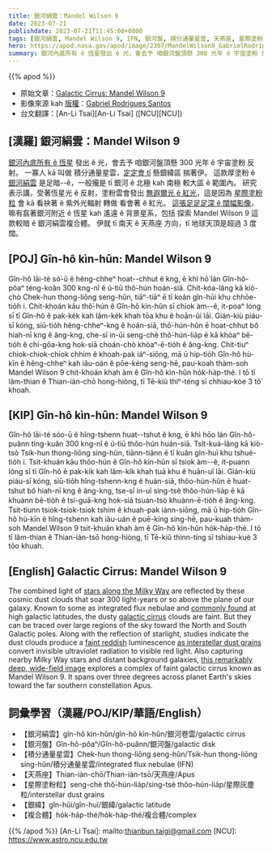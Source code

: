 ```yaml
---
title: 銀河絹雲：Mandel Wilson 9
date: 2023-07-21
publishdate: 2023-07-21T11:45:00+0800
tags: [銀河絹雲, Mandel Wilson 9, IFN, 銀河盤, 積分通量星雲, 天燕座, 星際塗粉粒, 銀緯, 複合體]
hero: https://apod.nasa.gov/apod/image/2307/MandelWilson9_GabrielRodriguesSantos_APOD1024.jpg
summary: 銀河內底所有 ê 恆星發出 ê 光，會去予 咱銀河盤頂懸 300 光年 ê 宇宙塗粉 反射。
---
```


{{% apod %}}

- 原始文章：[Galactic Cirrus: Mandel Wilson 9](https://apod.nasa.gov/apod/ap230721.html)
- 影像來源 kah [版權][copyright]：[Gabriel Rodrigues Santos](https://www.astrobin.com/users/grsotnas/)
- 台文翻譯：[An-Li Tsai][An-Li Tsai] ([NCU][NCU])

## [漢羅] 銀河絹雲：Mandel Wilson 9
[銀河內底所有 ê 恆星][stars along the Milky Way] 發出 ê 光，會去予 咱銀河盤頂懸 300 光年 ê 宇宙塗粉 反射。
一寡人 kā 叫做 積分通量星雲，[定定會 tī][commonly found] 懸銀緯區 揣著伊。
這款厚塗粉 ê [銀河絹雲][galactic cirrus] 是足暗--ê，一般攏是 tī 銀河 ê 北極 kah 南極 較大區 ê 範圍內。
研究表示講，受著恆星光 ê 反射，塗粉雲會發出 [無遐爾光 ê 紅光][faint reddish]，這是因為 [星際塗粉粒][as interstellar dust grains] 會 kā 看袂著 ê 紫外光輻射 轉做 看會著 ê 紅光。
[這張足足足深 ê 闊幅影像][this remarkably deep, wide-field image]，嘛有翕著銀河附近 ê 恆星 kah 遙遠 ê 背景星系，包括 探索 Mandel Wilson 9 這款較暗 ê 銀河絹雲複合體。
伊就 tī 南天 ê 天燕座 方向，tī 地球天頂是超過 3 度闊。

## [POJ] Gîn-hô kìn-hûn: Mandel Wilson 9
Gîn-hô lāi-té só͘-ū ê hêng-chheⁿ hoat--chhut ê kng, ē khì hō͘ lán Gîn-hô-pôaⁿ téng-koân 300 kng-nî ê ú-tiū thô͘-hún hoán-siā.
Chi̍t-kóa-lâng kā kiò-chò Chek-hun thong-liōng seng-hûn, tiāⁿ-tiāⁿ ē tī koân gîn-hūi khu chhōe-tio̍h i.
Chit-khoán kāu thô͘-hún ê Gîn-hô kìn-hûn sī chiok àm--ê, it-poaⁿ lóng sī tī Gîn-hô ê pak-ke̍k kah lâm-ke̍k khah tōa khu ê hoān-ûi lāi.
Gián-kiù piáu-sī kóng, siū-tio̍h hêng-chheⁿ-kng ê hoán-siā, thô͘-hún-hûn ē hoat-chhut bô hiah-nī kng ê âng-kng, che-sī in-ūi seng-chè thô͘-hún-lia̍p ē kā khòaⁿ bē-tio̍h ê chí-gōa-kng hok-siā choán-chò khòaⁿ-ē-tio̍h ê âng-kng.
Chit-tiuⁿ chiok-chiok-chiok chhim ê khoah-pak iáⁿ-siōng, mā ū hip-tio̍h Gîn-hô hù-kīn ê hêng-chheⁿ kah iâu-oán ê pōe-kéng seng-hē, pau-koah thàm-soh Mandel Wilson 9 chit-khoán khah àm ê Gîn-hô kìn-hûn ho̍k-ha̍p-thé.
I tō tī lâm-thian ê Thian-iàn-chō hong-hiòng, tī Tē-kiû thiⁿ-téng sī chhiau-kòe 3 tō͘ khoah.

## [KIP] Gîn-hô kìn-hûn: Mandel Wilson 9
Gîn-hô lāi-té sóo-ū ê hîng-tshenn huat--tshut ê kng, ē khì hōo lán Gîn-hô-puânn tíng-kuân 300 kng-nî ê ú-tiū thôo-hún huán-siā.
Tsi̍t-kuá-lâng kā kiò-tsò Tsik-hun thong-liōng sing-hûn, tiānn-tiānn ē tī kuân gîn-huī khu tshuē-tio̍h i.
Tsit-khuán kāu thôo-hún ê Gîn-hô kìn-hûn sī tsiok àm--ê, it-puann lóng sī tī Gîn-hô ê pak-ki̍k kah lâm-ki̍k khah tuā khu ê huān-uî lāi.
Gián-kiù piáu-sī kóng, siū-tio̍h hîng-tshenn-kng ê huán-siā, thôo-hún-hûn ē huat-tshut bô hiah-nī kng ê âng-kng, tse-sī in-uī sing-tsè thôo-hún-lia̍p ē kā khuànn bē-tio̍h ê tsí-guā-kng hok-siā tsuán-tsò khuànn-ē-tio̍h ê âng-kng.
Tsit-tiunn tsiok-tsiok-tsiok tshim ê khuah-pak iánn-siōng, mā ū hip-tio̍h Gîn-hô hù-kīn ê hîng-tshenn kah iâu-uán ê puē-kíng sing-hē, pau-kuah thàm-soh Mandel Wilson 9 tsit-khuán khah àm ê Gîn-hô kìn-hûn ho̍k-ha̍p-thé.
I tō tī lâm-thian ê Thian-iàn-tsō hong-hiòng, tī Tē-kiû thinn-tíng sī tshiau-kuè 3 tōo khuah.

## [English] Galactic Cirrus: Mandel Wilson 9
The combined light of [stars along the Milky Way][stars along the Milky Way] are reflected by these cosmic dust clouds that soar 300 light-years or so above the plane of our galaxy.
Known to some as integrated flux nebulae and [commonly found][commonly found] at high galactic latitudes, the dusty [galactic cirrus][galactic cirrus] clouds are faint.
But they can be traced over large regions of the sky toward the North and South Galactic poles.
Along with the reflection of starlight, studies indicate the dust clouds produce a [faint reddish][faint reddish] luminescence [as interstellar dust grains][as interstellar dust grains] convert invisible ultraviolet radiation to visible red light.
Also capturing nearby Milky Way stars and distant background galaxies, [this remarkably deep, wide-field image][this remarkably deep, wide-field image] explores a complex of faint galactic cirrus known as Mandel Wilson 9.
It spans over three degrees across planet Earth's skies toward the far southern constellation Apus.

## 詞彙學習（漢羅/POJ/KIP/華語/English）
- 【銀河絹雲】gîn-hô kìn-hûn/gîn-hô kìn-hûn/銀河卷雲/galactic cirrus
- 【銀河盤】Gîn-hô-pôaⁿ/Gîn-hô-puânn/銀河盤/galactic disk
- 【積分通量星雲】Chek-hun thong-liōng seng-hûn/Tsik-hun thong-liōng sing-hûn/積分通量星雲/integrated flux nebulae (IFN)
- 【天燕座】Thian-iàn-chō/Thian-iàn-tsō/天燕座/Apus
- 【星際塗粉粒】seng-chè thô͘-hún-lia̍p/sing-tsè thôo-hún-lia̍p/星際灰塵粒/interstellar dust grains
- 【銀緯】gîn-hūi/gîn-huī/銀緯/galactic latitude
- 【複合體】ho̍k-ha̍p-thé/ho̍k-ha̍p-thé/複合體/complex

{{% /apod %}}
[An-Li Tsai]: mailto:thianbun.taigi@gmail.com
[NCU]: https://www.astro.ncu.edu.tw

[copyright]: https://apod.nasa.gov/apod/fap/lib/about_apod.html#srapply
[License]: https://creativecommons.org/licenses/by/2.0/

[stars along the Milky Way]:http://www.nasa.gov/jpl/charting-the-milky-way-from-the-inside-out
[commonly found]:https://ui.adsabs.harvard.edu/abs/2023MNRAS.tmp.1867M/abstract
[galactic cirrus]:https://cosmotography.com/images/galactic_cirrus.html
[faint reddish]:https://apod.nasa.gov/apod/ap041104.html
[as interstellar dust grains]:https://ui.adsabs.harvard.edu/abs/2008ApJ...679..497W/abstract
[this remarkably deep, wide-field image]:https://www.astrobin.com/98xuw6/
